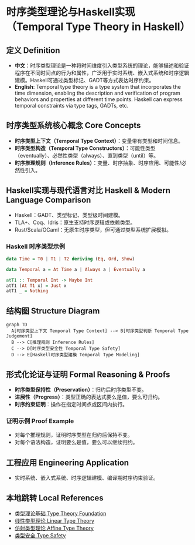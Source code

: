 # 时序类型理论与Haskell实现（Temporal Type Theory in Haskell）

## 定义 Definition

- **中文**：时序类型理论是一种将时间维度引入类型系统的理论，能够描述和验证程序在不同时间点的行为和属性，广泛用于实时系统、嵌入式系统和时序逻辑建模。Haskell可通过类型标记、GADT等方式表达时序约束。
- **English**: Temporal type theory is a type system that incorporates the time dimension, enabling the description and verification of program behaviors and properties at different time points. Haskell can express temporal constraints via type tags, GADTs, etc.

## 时序类型系统核心概念 Core Concepts

- **时序类型上下文（Temporal Type Context）**：变量带有类型和时间信息。
- **时序类型构造（Temporal Type Constructors）**：可能性类型（eventually）、必然性类型（always）、直到类型（until）等。
- **时序推理规则（Inference Rules）**：变量、时序抽象、时序应用、可能性/必然性引入。

## Haskell实现与现代语言对比 Haskell & Modern Language Comparison

- Haskell：GADT、类型标记、类型级时间建模。
- TLA+、Coq、Idris：原生支持时序逻辑或依赖类型。
- Rust/Scala/OCaml：无原生时序类型，但可通过类型系统扩展模拟。

### Haskell 时序类型示例

```haskell
data Time = T0 | T1 | T2 deriving (Eq, Ord, Show)

data Temporal a = At Time a | Always a | Eventually a

atT1 :: Temporal Int -> Maybe Int
atT1 (At T1 x) = Just x
atT1 _ = Nothing
```

## 结构图 Structure Diagram

```mermaid
graph TD
  A[时序类型上下文 Temporal Type Context] --> B[时序类型判断 Temporal Type Judgement]
  B --> C[推理规则 Inference Rules]
  C --> D[时序类型安全性 Temporal Type Safety]
  D --> E[Haskell时序类型建模 Temporal Type Modeling]
```

## 形式化论证与证明 Formal Reasoning & Proofs

- **时序类型保持性（Preservation）**：归约后时序类型不变。
- **进展性（Progress）**：类型正确的表达式要么是值，要么可归约。
- **时序约束证明**：操作在指定时间点或区间内执行。

### 证明示例 Proof Example

- 对每个推理规则，证明时序类型在归约后保持不变。
- 对每个语法构造，证明要么是值，要么可以继续归约。

## 工程应用 Engineering Application

- 实时系统、嵌入式系统、时序逻辑建模、编译期时序约束验证。

## 本地跳转 Local References

- [类型理论基础 Type Theory Foundation](../01-Type-Theory/01-Type-Theory-Foundation.md)
- [线性类型理论 Linear Type Theory](../02-Linear-Type-Theory/01-Linear-Type-Theory-Foundation.md)
- [仿射类型理论 Affine Type Theory](../03-Affine-Type-Theory/01-Affine-Type-Theory-Foundation.md)
- [类型安全 Type Safety](../14-Type-Safety/01-Type-Safety-in-Haskell.md)
